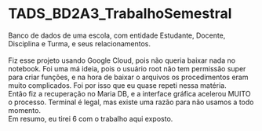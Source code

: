 # TADS_BD2A3_TrabalhoSemestral
Banco de dados de uma escola, com entidade Estudante, Docente, Disciplina e Turma, e seus relacionamentos.<br><br>
Fiz esse projeto usando Google Cloud, pois não queria baixar nada no notebook. Foi uma má ideia, pois o usuário root não tem permissão super para criar funções,
e na hora de baixar o arquivos os procedimentos eram muito complicados. Foi por isso que eu quase repeti nessa matéria.<br>
Então fiz a recuperação no Maria DB, e a interface gráfica acelerou MUITO o processo. Terminal é legal, mas existe uma razão para não usamos a todo momento.<br>
Em resumo, eu tirei 6 com o trabalho aqui exposto.
